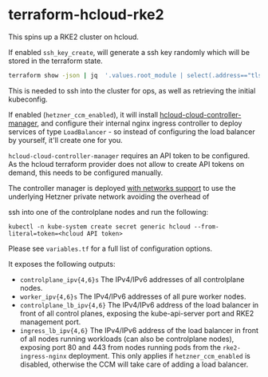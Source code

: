 # terraform-hcloud-rke2

This spins up a RKE2 cluster on hcloud.

If enabled `ssh_key_create`, will generate a ssh key randomly which will be stored in the terraform state.

```bash
terraform show -json | jq  '.values.root_module | select(.address=="tls_private_key.root[0]")'
```

This is needed to ssh into the cluster for ops, as well as retrieving the initial kubeconfig.

If enabled (`hetzner_ccm_enabled`), it will install
[hcloud-cloud-controller-manager](https://github.com/hetznercloud/hcloud-cloud-controller-manager),
and configure their internal nginx ingress controller to deploy services of
type `LoadBalancer` - so instead of configuring the load balancer by yourself,
it'll create one for you.

`hcloud-cloud-controller-manager` requires an API token to be configured. As
the hcloud terraform provider does not allow to create API tokens on demand, this needs to be configured manually.

The controller manager is deployed [with networks support](https://github.com/hetznercloud/hcloud-cloud-controller-manager/blob/master/docs/deploy_with_networks.md) to use the underlying Hetzner private network avoiding the overhead of

ssh into one of the controlplane nodes and run the following:
```
kubectl -n kube-system create secret generic hcloud --from-literal=token=<hcloud API token>
```

Please see `variables.tf` for a full list of configuration options.

It exposes the following outputs:

 - `controlplane_ipv{4,6}s`
   The IPv4/IPv6 addresses of all controlplane nodes.
 - `worker_ipv{4,6}s`
   The IPv4/IPv6 addresses of all pure worker nodes.
 - `controlplane_lb_ipv{4,6}`
	 The IPv4/IPv6 address of the load balancer in front of all control planes,
	 exposing the kube-api-server port and RKE2 management port.
 - `ingress_lb_ipv{4,6}`
	 The IPv4/IPv6 address of the load balancer in front of all nodes running
	 workloads (can also be controlplane nodes), exposing port 80 and 443 from
	 nodes running pods from the `rke2-ingress-nginx` deployment.
	 This only applies if `hetzner_ccm_enabled` is disabled, otherwise the CCM will
	 take care of adding a load balancer.
